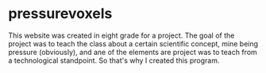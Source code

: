 ﻿# pressurevoxels
This website was created in eight grade for a project. The goal of the project was to teach the class about a certain scientific concept, mine being pressure (obviously), and ane of the elements are project was to teach from a technological standpoint. So that's why I created this program.
